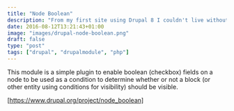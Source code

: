 ```yaml
---
title: "Node Boolean"
description: "From my first site using Drupal 8 I couldn't live without this module to be able to show / hide blocks based on a boolean"
date: 2016-08-12T13:21:43+01:00
image: "images/drupal-node-boolean.png"
draft: false
type: "post"
tags: ["drupal", "drupalmodule", "php"]
---
```

This module is a simple plugin to enable boolean (checkbox) fields on a node to be used as a condition to determine whether or not a block (or other entity using conditions for visibility) should be visible.

[https://www.drupal.org/project/node_boolean]
